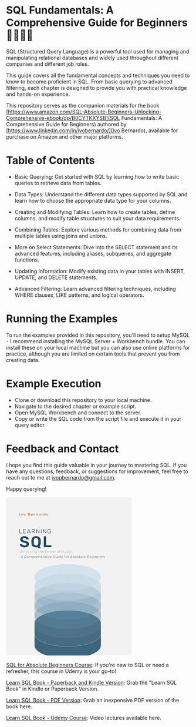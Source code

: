 # SQL Fundamentals: A Comprehensive Guide for Beginners 👨‍💻👩‍💻
SQL (Structured Query Language) is a powerful tool used for managing and manipulating relational databases and widely used throughout different companies and different job roles.

This  guide covers all the fundamental concepts and techniques you need to know to become proficient in SQL. From basic querying to advanced filtering, each chapter is designed to provide you with practical knowledge and hands-on experience.

This repository serves as the companion materials for the book [https://www.amazon.com/SQL-Absolute-Beginners-Unlocking-Comprehensive-ebook/dp/B0CYTKXYSB](SQL Fundamentals: A Comprehensive Guide for Beginners) authored by [https://www.linkedin.com/in/ivobernardo/](Ivo Bernardo), available for purchase on Amazon and other major platforms.

# Table of Contents

* Basic Querying: Get started with SQL by learning how to write basic queries to retrieve data from tables.

* Data Types: Understand the different data types supported by SQL and learn how to choose the appropriate data type for your columns.

* Creating and Modifying Tables: Learn how to create tables, define columns, and modify table structures to suit your data requirements.

* Combining Tables: Explore various methods for combining data from multiple tables using joins and unions.

* More on Select Statements: Dive  into the SELECT statement and its advanced features, including aliases, subqueries, and aggregate functions.

* Updating Information: Modify existing data in your tables with INSERT, UPDATE, and DELETE statements.

* Advanced Filtering: Learn advanced filtering techniques, including WHERE clauses, LIKE patterns, and logical operators.

# Running the Examples
To run the examples provided in this repository, you'll need to setup MySQL - I recommend installing the MySQL Server + Workbench bundle. You can install these on your local machine but you can also use online platforms for practice, although you are limited on certain tools that prevent you from creating data.

# Example Execution
- Clone or download this repository to your local machine.
- Navigate to the desired chapter or example script.
- Open MySQL Workbench and connect to the server.
- Copy or write the SQL code from the script file and execute it in your query editor.

# Feedback and Contact
I hope you find this guide valuable in your journey to mastering SQL. If you have any questions, feedback, or suggestions for improvement, feel free to reach out to me at ivopbernardo@gmail.com.

Happy querying!

![SQL For Absolute Beginners Book](image.png)

[SQL for Absolute Beginners Course](https://www.udemy.com/course/sql-for-absolute-beginners/?referralCode=23E560A160F7202E026F): If you're new to SQL or need a refresher, this course in Udemy is your go-to!

[Learn SQL Book - Paperback and Kindle Version](https://www.amazon.com/SQL-Absolute-Beginners-Unlocking-Comprehensive/dp/B0CZ63JGQ4/ref=tmm_pap_swatch_0?_encoding=UTF8&qid=&sr=): Grab the "Learn SQL Book" in Kindle or Paperback Version.

[Learn SQL Book - PDF Version](https://ivopbernardo.gumroad.com/l/sqlabsolutebeginners): Grab an inexpensive PDF version of the book here.

[Learn SQL Book - Udemy Course](https://www.udemy.com/course/sql-for-absolute-beginners/?referralCode=23E560A160F7202E026F): Video lectures available here.